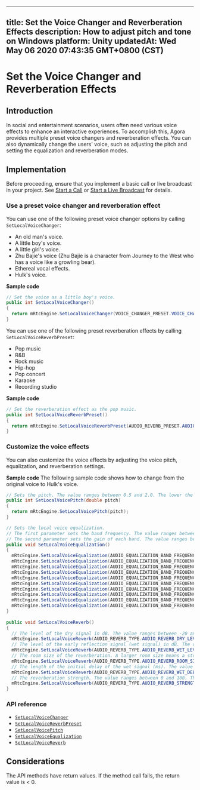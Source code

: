 
---
title: Set the Voice Changer and Reverberation Effects
description: How to adjust pitch and tone on Windows
platform: Unity
updatedAt: Wed May 06 2020 07:43:35 GMT+0800 (CST)
---
# Set the Voice Changer and Reverberation Effects
## Introduction 

In social and entertainment scenarios, users often need various voice effects to enhance an interactive experiences. To accomplish this, Agora provides multiple preset voice changers and reverberation effects. You can also dynamically change the users' voice, such as adjusting the pitch and setting the equalization and reverberation modes.

## Implementation

Before proceeding, ensure that you implement a basic call or live broadcast in your project. See [Start a Call](../../en/Video/start_call_unity.md) or [Start a Live Broadcast](../../en/Video/start_live_unity.md) for details.

### Use a preset voice changer and reverberation effect

You can use one of the following preset voice changer options by calling  `SetLocalVoiceChanger`:

- An old man's voice.
- A little boy's voice.
- A little girl's voice.
- Zhu Bajie's voice (Zhu Bajie is a character from Journey to the West who has a voice like a growling bear).
- Ethereal vocal effects.
- Hulk's voice.

**Sample code**

```c#
// Set the voice as a little boy's voice.
public int SetLocalVoiceChanger() 
{
  return mRtcEngine.SetLocalVoiceChanger(VOICE_CHANGER_PRESET.VOICE_CHANGER_BABYBOY);
}
```

You can use one of the following preset reverberation effects by calling `SetLocalVoiceReverbPreset`:

- Pop music
- R&B
- Rock music
- Hip-hop
- Pop concert
- Karaoke
- Recording studio

**Sample code**

```c#
// Set the reverberation effect as the pop music.
public int SetLocalVoiceReverbPreset() 
{
  return mRtcEngine.SetLocalVoiceReverbPreset(AUDIO_REVERB_PRESET.AUDIO_REVERB_POPULAR);
}
```

### Customize the voice effects

You can also customize the voice effects by adjusting the voice pitch, equalization, and reverberation settings.

**Sample code**
The following sample code shows how to change from the original voice to Hulk's voice.

```c#
// Sets the pitch. The value ranges between 0.5 and 2.0. The lower the value, the lower the pitch. The default value is 1.0, which is the original pitch.
public int SetLocalVoicePitch(double pitch) 
{
  return mRtcEngine.SetLocalVoicePitch(pitch);
}

// Sets the local voice equalization.
// The first parameter sets the band frequency. The value ranges between 0 and 9. Each value represents the center frequency of the band: 31, 62, 125, 250, 500, 1k, 2k, 4k, 8k, and 16k Hz.
// The second parameter sets the gain of each band. The value ranges between -15 and 15 dB. The default value is 0.
public void SetLocalVoiceEqualization() 
{
  mRtcEngine.SetLocalVoiceEqualization(AUDIO_EQUALIZATION_BAND_FREQUENCY.AUDIO_EQUALIZATION_BAND_31, -15);
  mRtcEngine.SetLocalVoiceEqualization(AUDIO_EQUALIZATION_BAND_FREQUENCY.AUDIO_EQUALIZATION_BAND_62, 3);
  mRtcEngine.SetLocalVoiceEqualization(AUDIO_EQUALIZATION_BAND_FREQUENCY.AUDIO_EQUALIZATION_BAND_125, -9);
  mRtcEngine.SetLocalVoiceEqualization(AUDIO_EQUALIZATION_BAND_FREQUENCY.AUDIO_EQUALIZATION_BAND_250, -8);
  mRtcEngine.SetLocalVoiceEqualization(AUDIO_EQUALIZATION_BAND_FREQUENCY.AUDIO_EQUALIZATION_BAND_500, -6);
  mRtcEngine.SetLocalVoiceEqualization(AUDIO_EQUALIZATION_BAND_FREQUENCY.AUDIO_EQUALIZATION_BAND_1K, -4);
  mRtcEngine.SetLocalVoiceEqualization(AUDIO_EQUALIZATION_BAND_FREQUENCY.AUDIO_EQUALIZATION_BAND_2K, -3);
  mRtcEngine.SetLocalVoiceEqualization(AUDIO_EQUALIZATION_BAND_FREQUENCY.AUDIO_EQUALIZATION_BAND_4K, -2);
  mRtcEngine.SetLocalVoiceEqualization(AUDIO_EQUALIZATION_BAND_FREQUENCY.AUDIO_EQUALIZATION_BAND_8K, -1);
  mRtcEngine.SetLocalVoiceEqualization(AUDIO_EQUALIZATION_BAND_FREQUENCY.AUDIO_EQUALIZATION_BAND_16K, 1);
}
	
public void SetLocalVoiceReverb()
{
  // The level of the dry signal in dB. The value ranges between -20 and 10.
  mRtcEngine.SetLocalVoiceReverb(AUDIO_REVERB_TYPE.AUDIO_REVERB_DRY_LEVEL, 10);
  // The level of the early reflection signal (wet signal) in dB. The value ranges between -20 and 10.
  mRtcEngine.SetLocalVoiceReverb(AUDIO_REVERB_TYPE.AUDIO_REVERB_WET_LEVEL, 7);
  // The room size of the reverberation. A larger room size means a stronger reverberation. The value ranges between 0 and 100.
  mRtcEngine.SetLocalVoiceReverb(AUDIO_REVERB_TYPE.AUDIO_REVERB_ROOM_SIZE, 6);
  // The length of the initial delay of the wet signal (ms). The value ranges between 0 and 200.
  mRtcEngine.SetLocalVoiceReverb(AUDIO_REVERB_TYPE.AUDIO_REVERB_WET_DELAY, 124);
  // The reverberation strength. The value ranges between 0 and 100. The higher the value, the stronger the reverberation.
  mRtcEngine.SetLocalVoiceReverb(AUDIO_REVERB_TYPE.AUDIO_REVERB_STRENGTH, 78);
}
```

### API reference

- [`SetLocalVoiceChanger`](https://docs.agora.io/en/Video/API%20Reference/unity/classagora__gaming__rtc_1_1_i_rtc_engine.html#a6143c1720c020082f58b8bcf7b823fe1)
- [`SetLocalVoiceReverbPreset`](https://docs.agora.io/en/Video/API%20Reference/unity/classagora__gaming__rtc_1_1_i_rtc_engine.html#a661775d82700681166589747262ef400)
- [`SetLocalVoicePitch`](https://docs.agora.io/en/Video/API%20Reference/unity/classagora__gaming__rtc_1_1_i_rtc_engine.html#aa4b05f6b03d172520a887989be81b20e)
- [`SetLocalVoiceEqualization`](https://docs.agora.io/en/Video/API%20Reference/unity/classagora__gaming__rtc_1_1_i_rtc_engine.html#a9737e27e79e059e42e01a0e3b26e4212)
- [`SetLocalVoiceReverb`](https://docs.agora.io/en/Video/API%20Reference/unity/classagora__gaming__rtc_1_1_i_rtc_engine.html#aab74b2ee8ab0e33b75667cf5bb7cc4bf)

## Considerations

The API methods have return values. If the method call fails, the return value is < 0.

